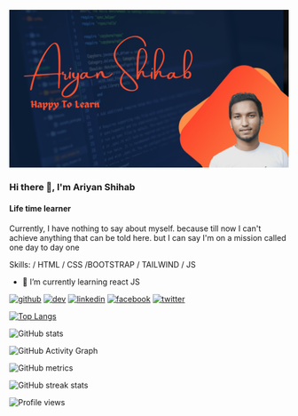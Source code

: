 
![Life time learner](https://github.com/AriyanShihab/AriyanShihab/blob/main/AriyanShihab.png?raw=true)

### Hi there 👋, I'm Ariyan Shihab

#### Life time learner

Currently, I have nothing to say about myself. because till now I can't achieve anything that can be told here. but I can say I'm on a mission called one day to day one

Skills: / HTML / CSS /BOOTSTRAP / TAILWIND / JS

- 🌱 I’m currently learning react JS

[<img src='https://cdn.jsdelivr.net/npm/simple-icons@3.0.1/icons/github.svg' alt='github' height='40'>](https://github.com/AriyanShihab) [<img src='https://cdn.jsdelivr.net/npm/simple-icons@3.0.1/icons/dev-dot-to.svg' alt='dev' height='40'>](https://dev.to/ariyanshihab) [<img src='https://cdn.jsdelivr.net/npm/simple-icons@3.0.1/icons/linkedin.svg' alt='linkedin' height='40'>](https://www.linkedin.com/in/ariyanshihab//) [<img src='https://cdn.jsdelivr.net/npm/simple-icons@3.0.1/icons/facebook.svg' alt='facebook' height='40'>](https://www.facebook.com/profile.php?id=100023918611229) [<img src='https://cdn.jsdelivr.net/npm/simple-icons@3.0.1/icons/twitter.svg' alt='twitter' height='40'>](https://twitter.com/AriyanShihab9)

[![Top Langs](https://github-readme-stats.vercel.app/api/top-langs/?username=AriyanShihab)](https://github.com/anuraghazra/github-readme-stats)

![GitHub stats](https://github-readme-stats.vercel.app/api?username=AriyanShihab&theme=bear&show_icons=true)

![GitHub Activity Graph](https://activity-graph.herokuapp.com/graph?username=AriyanShihab&theme=bear&show_icons=true)

![GitHub metrics](https://metrics.lecoq.io/AriyanShihab&theme=bear&show_icons=true)

![GitHub streak stats](https://github-readme-streak-stats.herokuapp.com/?user=AriyanShihab&theme=bear&show_icons=true)

![Profile views](https://gpvc.arturio.dev/AriyanShihab&theme=bear&show_icons=true)

